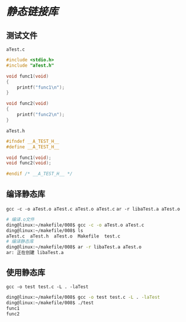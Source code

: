 # *静态链接库*

## 测试文件

`aTest.c`

```c
#include <stdio.h>
#include "aTest.h"

void func1(void)
{
    printf("func1\n");
}

void func2(void)
{
    printf("func2\n");
}
```

`aTest.h`

```c
#ifndef __A_TEST_H__
#define __A_TEST_H__

void func1(void);
void func2(void);

#endif /* __A_TEST_H__ */
```

## 编译静态库

`gcc -c -o aTest.o aTest.c aTest.o aTest.c`
`ar -r libaTest.a aTest.o`

```sh
# 编译.o文件
ding@linux:~/makefile/008$ gcc -c -o aTest.o aTest.c 
ding@linux:~/makefile/008$ ls
aTest.c  aTest.h  aTest.o  Makefile  test.c
# 编译静态库
ding@linux:~/makefile/008$ ar -r libaTest.a aTest.o 
ar: 正在创建 libaTest.a
```

## 使用静态库

`gcc -o test test.c -L . -laTest`

```sh
ding@linux:~/makefile/008$ gcc -o test test.c -L . -laTest
ding@linux:~/makefile/008$ ./test 
func1
func2
```

